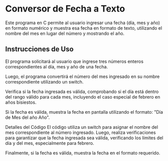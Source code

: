 # Conversor de Fecha a Texto

Este programa en C permite al usuario ingresar una fecha (día, mes y año) en formato numérico y muestra esa fecha en formato de texto, utilizando el nombre del mes en lugar del número y mostrando el año.

## Instrucciones de Uso
El programa solicitará al usuario que ingrese tres números enteros correspondientes al día, mes y año de una fecha.

Luego, el programa convertirá el número del mes ingresado en su nombre correspondiente utilizando un switch.

Verifica si la fecha ingresada es válida, comprobando si el día está dentro del rango válido para cada mes, incluyendo el caso especial de febrero en años bisiestos.

Si la fecha es válida, muestra la fecha en pantalla utilizando el formato: "Día de Mes del año Año".

Detalles del Código
El código utiliza un switch para asignar el nombre del mes correspondiente al número ingresado. Luego, realiza verificaciones para garantizar que la fecha ingresada sea válida, verificando los límites del día y del mes, especialmente para febrero.

Finalmente, si la fecha es válida, muestra la fecha en el formato requerido.